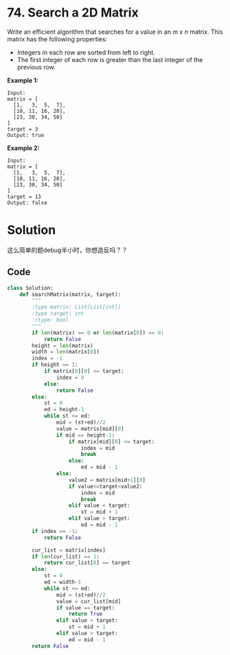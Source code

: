 # 74. Search a 2D Matrix

Write an efficient algorithm that searches for a value in an *m* x *n* matrix. This matrix has the following properties:

- Integers in each row are sorted from left to right.
- The first integer of each row is greater than the last integer of the previous row.

**Example 1:**

```
Input:
matrix = [
  [1,   3,  5,  7],
  [10, 11, 16, 20],
  [23, 30, 34, 50]
]
target = 3
Output: true
```

**Example 2:**

```
Input:
matrix = [
  [1,   3,  5,  7],
  [10, 11, 16, 20],
  [23, 30, 34, 50]
]
target = 13
Output: false
```

# Solution

这么简单的题debug半小时，你想造反吗？？

## Code

```python
class Solution:
    def searchMatrix(matrix, target):
        """
        :type matrix: List[List[int]]
        :type target: int
        :rtype: bool
        """
        if len(matrix) == 0 or len(matrix[0]) == 0:
            return False
        height = len(matrix)
        width = len(matrix[0])
        index = -1
        if height == 1:
            if matrix[0][0] <= target:
                index = 0
            else:
                return False
        else:
            st = 0
            ed = height-1
            while st <= ed:
                mid = (st+ed)//2
                value = matrix[mid][0]
                if mid == height-1:
                    if matrix[mid][0] <= target:
                        index = mid
                        break
                    else:
                        ed = mid - 1
                else:
                    value2 = matrix[mid+1][0]
                    if value<=target<value2:
                        index = mid
                        break
                    elif value < target:
                        st = mid + 1
                    elif value > target:
                        ed = mid - 1
        if index == -1:
            return False

        cur_list = matrix[index]
        if len(cur_list) == 1:
            return cur_list[0] == target
        else:
            st = 0
            ed = width-1
            while st <= ed:
                mid = (st+ed)//2
                value = cur_list[mid]
                if value == target:
                    return True
                elif value < target:
                    st = mid + 1
                elif value > target:
                    ed = mid - 1
        return False
```


